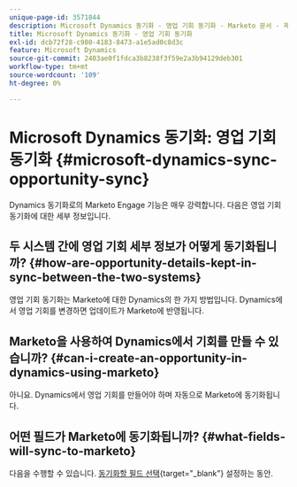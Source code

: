 ```yaml
---
unique-page-id: 3571844
description: Microsoft Dynamics 동기화 - 영업 기회 동기화 - Marketo 문서 - 제품 설명서
title: Microsoft Dynamics 동기화 - 영업 기회 동기화
exl-id: dcb72f28-c980-4183-8473-a1e5ad0c8d3c
feature: Microsoft Dynamics
source-git-commit: 2403ae0f1fdca3b8238f3f59e2a3b94129deb301
workflow-type: tm+mt
source-wordcount: '109'
ht-degree: 0%

---
```


# Microsoft Dynamics 동기화: 영업 기회 동기화 {#microsoft-dynamics-sync-opportunity-sync}

Dynamics 동기화로의 Marketo Engage 기능은 매우 강력합니다. 다음은 영업 기회 동기화에 대한 세부 정보입니다.

## 두 시스템 간에 영업 기회 세부 정보가 어떻게 동기화됩니까? {#how-are-opportunity-details-kept-in-sync-between-the-two-systems}

영업 기회 동기화는 Marketo에 대한 Dynamics의 한 가지 방법입니다. Dynamics에서 영업 기회를 변경하면 업데이트가 Marketo에 반영됩니다.

## Marketo을 사용하여 Dynamics에서 기회를 만들 수 있습니까? {#can-i-create-an-opportunity-in-dynamics-using-marketo}

아니요. Dynamics에서 영업 기회를 만들어야 하며 자동으로 Marketo에 동기화됩니다.

## 어떤 필드가 Marketo에 동기화됩니까? {#what-fields-will-sync-to-marketo}

다음을 수행할 수 있습니다. [동기화할 필드 선택](/help/marketo/product-docs/crm-sync/microsoft-dynamics-sync/sync-setup/microsoft-dynamics-365-with-ropc-connection/step-4-of-4-connect.md#select-fields-to-sync){target="_blank"} 설정하는 동안.
